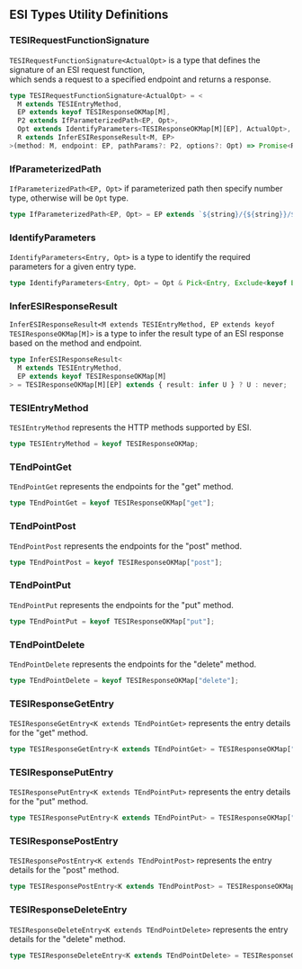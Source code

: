 <!--!
 - - - - - - - - - - - - - - - - - - - - - - - - - - - - - - - - - - - - - -
  Copyright (C) 2025 jeffy-g <hirotom1107@gmail.com>
  Released under the MIT license
  https://opensource.org/licenses/mit-license.php
 - - - - - - - - - - - - - - - - - - - - - - - - - - - - - - - - - - - - - -
-->

## ESI Types Utility Definitions

### TESIRequestFunctionSignature

`TESIRequestFunctionSignature<ActualOpt>` is a type that defines the signature of an ESI request function,  
which sends a request to a specified endpoint and returns a response.

```ts
type TESIRequestFunctionSignature<ActualOpt> = <
  M extends TESIEntryMethod,
  EP extends keyof TESIResponseOKMap[M],
  P2 extends IfParameterizedPath<EP, Opt>,
  Opt extends IdentifyParameters<TESIResponseOKMap[M][EP], ActualOpt>,
  R extends InferESIResponseResult<M, EP>
>(method: M, endpoint: EP, pathParams?: P2, options?: Opt) => Promise<R>;
```

### IfParameterizedPath

`IfParameterizedPath<EP, Opt>` if parameterized path then specify number type, otherwise will be `Opt` type.

```ts
type IfParameterizedPath<EP, Opt> = EP extends `${string}/{${string}}/${string | ""}` ? number | number[]: Opt;
```

### IdentifyParameters

`IdentifyParameters<Entry, Opt>` is a type to identify the required parameters for a given entry type.

```ts
type IdentifyParameters<Entry, Opt> = Opt & Pick<Entry, Exclude<keyof Entry, "result">>;
```

### InferESIResponseResult

`InferESIResponseResult<M extends TESIEntryMethod, EP extends keyof TESIResponseOKMap[M]>` is a type to infer the result type of an ESI response based on the method and endpoint.

```ts
type InferESIResponseResult<
  M extends TESIEntryMethod,
  EP extends keyof TESIResponseOKMap[M]
> = TESIResponseOKMap[M][EP] extends { result: infer U } ? U : never;
```

### TESIEntryMethod

`TESIEntryMethod` represents the HTTP methods supported by ESI.

```ts
type TESIEntryMethod = keyof TESIResponseOKMap;
```

### TEndPointGet

`TEndPointGet` represents the endpoints for the "get" method.

```ts
type TEndPointGet = keyof TESIResponseOKMap["get"];
```

### TEndPointPost

`TEndPointPost` represents the endpoints for the "post" method.

```ts
type TEndPointPost = keyof TESIResponseOKMap["post"];
```

### TEndPointPut

`TEndPointPut` represents the endpoints for the "put" method.

```ts
type TEndPointPut = keyof TESIResponseOKMap["put"];
```

### TEndPointDelete

`TEndPointDelete` represents the endpoints for the "delete" method.

```ts
type TEndPointDelete = keyof TESIResponseOKMap["delete"];
```

### TESIResponseGetEntry

`TESIResponseGetEntry<K extends TEndPointGet>` represents the entry details for the "get" method.

```ts
type TESIResponseGetEntry<K extends TEndPointGet> = TESIResponseOKMap["get"][K];
```

### TESIResponsePutEntry

`TESIResponsePutEntry<K extends TEndPointPut>` represents the entry details for the "put" method.

```ts
type TESIResponsePutEntry<K extends TEndPointPut> = TESIResponseOKMap["put"][K];
```

### TESIResponsePostEntry

`TESIResponsePostEntry<K extends TEndPointPost>` represents the entry details for the "post" method.

```ts
type TESIResponsePostEntry<K extends TEndPointPost> = TESIResponseOKMap["post"][K];
```

### TESIResponseDeleteEntry

`TESIResponseDeleteEntry<K extends TEndPointDelete>` represents the entry details for the "delete" method.

```ts
type TESIResponseDeleteEntry<K extends TEndPointDelete> = TESIResponseOKMap["delete"][K];
```
